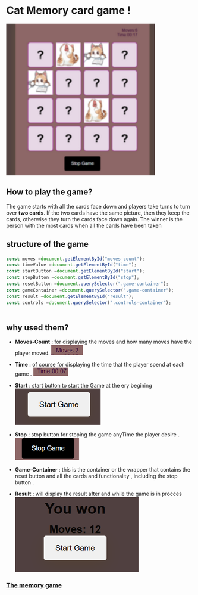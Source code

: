 


#   Cat Memory card game ! 


![alt text](image-1-1.png)  




## How to play the game?

The game starts with all the cards face down and players take turns to turn over **two cards**. If the two cards have the same picture, then they keep the cards, otherwise they turn the cards face down again. The winner is the person with the most cards when all the cards have been taken


## structure of the game 

```javascript 
const moves =document.getElementById("moves-count");
const timeValue =document.getElementById("time");
const startButton =document.getElementById("start");
const stopButton =document.getElementById("stop");
const resetButton =document.querySelector(".game-container");
const gameContainer =document.querySelector(".game-container");
const result =document.getElementById("result");
const controls =document.querySelector(".controls-container");
 
```
## why used them?

 * **Moves-Count** : for displaying the moves and how many moves have the player moved.
![alt text](image-2.png)

* **Time** : of course for displaying the time that the player spend at each game .
![alt text](image-3.png)
* **Start** : start button to start the Game at the ery begining 
![alt text](image-4.png)
* **Stop** : stop button for stoping the game anyTime the player desire .
![alt text](image-5.png)
* **Game-Container** : this is the container or the wrapper that contains the reset button and all the cards and functionality , including the stop button .

* **Result** : will display the result after and while the game is in procces 
![alt text](image-6.png)















 ### [The memory game](http://127.0.0.1:5501/)